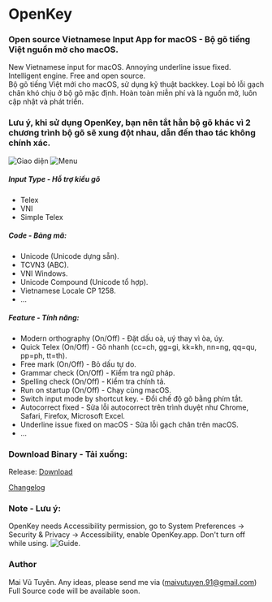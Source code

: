# OpenKey
### Open source Vietnamese Input App for macOS - Bộ gõ tiếng Việt nguồn mở cho macOS.
New Vietnamese input for macOS. Annoying underline issue fixed. Intelligent engine. Free and open source.  
Bộ gõ tiếng Việt mới cho macOS, sử dụng kỹ thuật backkey. Loại bỏ lỗi gạch chân khó chịu ở bộ gõ mặc định. Hoàn toàn miễn phí và là nguồn mở, luôn cập nhật và phát triển.

### Lưu ý, khi sử dụng OpenKey, bạn nên tắt hẳn bộ gõ khác vì 2 chương trình bộ gõ sẽ xung đột nhau, dẫn đến thao tác không chính xác.

![Giao diện](https://github.com/tuyenvm/OpenKey/raw/master/Images/screenshot1.0.18.png "Main UI")
![Menu](https://github.com/tuyenvm/OpenKey/raw/master/Images/screenshot2.png "Menu bar")

##### Input Type - Hỗ trợ kiểu gõ
- Telex
- VNI
- Simple Telex

##### Code - Bảng mã:
- Unicode (Unicode dựng sẵn).
- TCVN3 (ABC).
- VNI Windows.
- Unicode Compound (Unicode tổ hợp).
- Vietnamese Locale CP 1258.
- ...

##### Feature - Tính năng:
- Modern orthography (On/Off) - Đặt dấu oà, uý thay vì òa, úy.
- Quick Telex (On/Off) - Gõ nhanh (cc=ch, gg=gi, kk=kh, nn=ng, qq=qu, pp=ph, tt=th).
- Free mark (On/Off) - Bỏ dấu tự do.
- Grammar check (On/Off) - Kiểm tra ngữ pháp.
- Spelling check (On/Off) - Kiểm tra chính tả.
- Run on startup (On/Off) - Chạy cùng macOS.
- Switch input mode by shortcut key. - Đổi chế độ gõ bằng phím tắt.
- Autocorrect fixed - Sửa lỗi autocorrect trên trình duyệt như Chrome, Safari, Firefox, Microsoft Excel.
- Underline issue fixed on macOS - Sửa lỗi gạch chân trên macOS.
- ...

### Download Binary - Tải xuống: 
Release: [Download](https://github.com/tuyenvm/OpenKey/releases)

[Changelog](https://github.com/tuyenvm/OpenKey/blob/master/CHANGELOG.md)

### Note - Lưu ý:
OpenKey needs Accessibility permission, go to System Preferences -> Security & Privacy -> Accessibility, enable OpenKey.app. Don't turn off while using.
![Guide](https://github.com/tuyenvm/OpenKey/raw/master/Images/screenshot3.png "Accessibility").

### Author
Mai Vũ Tuyên.
Any ideas, please send me via (maivutuyen.91@gmail.com)
Full Source code will be available soon.
